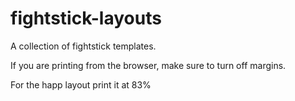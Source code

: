 # fightstick-layouts
A collection of fightstick templates.

If you are printing from the browser, make sure to turn off margins.

For the happ layout print it at 83%
